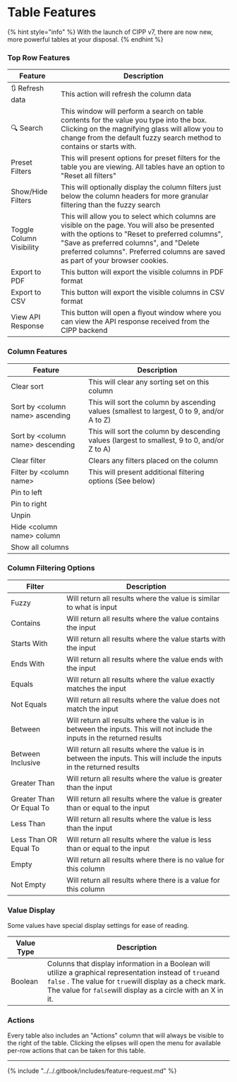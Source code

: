 # Table Features

{% hint style="info" %}
With the launch of CIPP v7, there are now new, more powerful tables at your disposal.
{% endhint %}

### Top Row Features

| Feature                  | Description                                                                                                                                                                                                                                                                 |
| ------------------------ | --------------------------------------------------------------------------------------------------------------------------------------------------------------------------------------------------------------------------------------------------------------------------- |
| 🔃 Refresh data          | This action will refresh the column data                                                                                                                                                                                                                                    |
| 🔍 Search                | This window will perform a search on table contents for the value you type into the box. Clicking on the magnifying glass will allow you to change from the default fuzzy search method to contains or starts with.                                                         |
| Preset Filters           | This will present options for preset filters for the table you are viewing. All tables have an option to "Reset all filters"                                                                                                                                                |
| Show/Hide Filters        | This will optionally display the column filters just below the column headers for more granular filtering than the fuzzy search                                                                                                                                             |
| Toggle Column Visibility | This will allow you to select which columns are visible on the page. You will also be presented with the options to "Reset to preferred columns", "Save as preferred columns", and "Delete preferred columns". Preferred columns are saved as part of your browser cookies. |
| Export to PDF            | This button will export the visible columns in PDF format                                                                                                                                                                                                                   |
| Export to CSV            | This button will export the visible columns in CSV format                                                                                                                                                                                                                   |
| View API Response        | This button will open a flyout window where you can view the API response received from the CIPP backend                                                                                                                                                                    |

### Column Features

| Feature                           | Description                                                                                 |
| --------------------------------- | ------------------------------------------------------------------------------------------- |
| Clear sort                        | This will clear any sorting set on this column                                              |
| Sort by \<column name> ascending  | This will sort the column by ascending values (smallest to largest, 0 to 9, and/or A to Z)  |
| Sort by \<column name> descending | This will sort the column by descending values (largest to smallest, 9 to 0, and/or Z to A) |
| Clear filter                      | Clears any filters placed on the column                                                     |
| Filter by \<column name>          | This will present additional filtering options (See below)                                  |
| Pin to left                       |                                                                                             |
| Pin to right                      |                                                                                             |
| Unpin                             |                                                                                             |
| Hide \<column name> column        |                                                                                             |
| Show all columns                  |                                                                                             |

### Column Filtering Options

| Filter                   | Description                                                                                                                |
| ------------------------ | -------------------------------------------------------------------------------------------------------------------------- |
| Fuzzy                    | Will return all results where the value is similar to what is input                                                        |
| Contains                 | Will return all results where the value contains the input                                                                 |
| Starts With              | Will return all results where the value starts with the input                                                              |
| Ends With                | Will return all results where the value ends with the input                                                                |
| Equals                   | Will return all results where the value exactly matches the input                                                          |
| Not Equals               | Will return all results where the value does not match the input                                                           |
| Between                  | Will return all results where the value is in between the inputs. This will not include the inputs in the returned results |
| Between Inclusive        | Will return all results where the value is in between the inputs. This will include the inputs in the returned results     |
| Greater Than             | Will return all results where the value is greater than the input                                                          |
| Greater Than Or Equal To | Will return all results where the value is greater than or equal to the input                                              |
| Less Than                | Will return all results where the value is less than the input                                                             |
| Less Than OR Equal To    | Will return all results where the value is less than or equal to the input                                                 |
| Empty                    | Will return all results where there is no value for this column                                                            |
| Not Empty                | Will return all results where there is a value for this column                                                             |

### Value Display

Some values have special display settings for ease of reading.

| Value Type | Description                                                                                                                                                                                                                           |
| ---------- | ------------------------------------------------------------------------------------------------------------------------------------------------------------------------------------------------------------------------------------- |
| Boolean    | Colunns that display information in a Boolean will utilize a graphical representation instead of `true`and `false` . The value for `true`will display as a check mark. The value for `false`will display as a circle with an X in it. |

### Actions

Every table also includes an "Actions" column that will always be visible to the right of the table. Clicking the elipses will open the menu for available per-row actions that can be taken for this table.

***

{% include "../../.gitbook/includes/feature-request.md" %}
